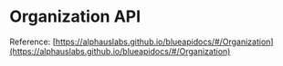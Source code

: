 # Organization API

Reference: [https://alphauslabs.github.io/blueapidocs/#/Organization](https://alphauslabs.github.io/blueapidocs/#/Organization)

